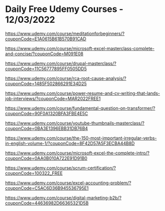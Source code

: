 # Daily Free Udemy Courses - 12/03/2022

https://www.udemy.com/course/meditationforbeginners/?couponCode=E1A0615B61B570B91CAD
https://www.udemy.com/course/microsoft-excel-masterclass-complete-and-concise/?couponCode=M091E08
https://www.udemy.com/course/drupal-masterclass/?couponCode=11C56777895FF0505DD5
https://www.udemy.com/course/rca-root-cause-analysis/?couponCode=1485F502866291E34D25
https://www.udemy.com/course/power-resume-and-cv-writing-that-lands-job-interviews/?couponCode=MAR2022FREE1
https://www.udemy.com/course/fundamental-question-on-transformer/?couponCode=90F0A1320BFA3FBE4E5C
https://www.udemy.com/course/youtube-thumbnails-masterclass/?couponCode=0BA3E1396EBB31DB76B4
https://www.udemy.com/course/the-150-most-important-irregular-verbs-in-english-volume-1/?couponCode=8F42D57A5F3ECBA44B8D
https://www.udemy.com/course/microsoft-excel-the-complete-intro/?couponCode=0AA0B010A722E91D91B0
https://www.udemy.com/course/scrum-certification/?couponCode=100322_FREE
https://www.udemy.com/course/excel-accounting-problem/?couponCode=C5AC6D36B945536795E1
https://www.udemy.com/course/digital-marketing-b2b/?couponCode=44636982D66365321D5B

